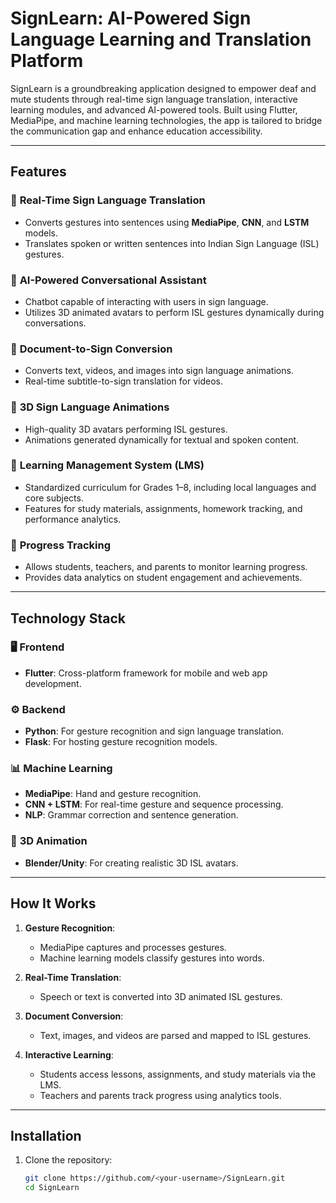 # **SignLearn: AI-Powered Sign Language Learning and Translation Platform**  

SignLearn is a groundbreaking application designed to empower deaf and mute students through real-time sign language translation, interactive learning modules, and advanced AI-powered tools. Built using Flutter, MediaPipe, and machine learning technologies, the app is tailored to bridge the communication gap and enhance education accessibility.  

---

## **Features**  

### 🌟 **Real-Time Sign Language Translation**  
- Converts gestures into sentences using **MediaPipe**, **CNN**, and **LSTM** models.  
- Translates spoken or written sentences into Indian Sign Language (ISL) gestures.  

### 🌟 **AI-Powered Conversational Assistant**  
- Chatbot capable of interacting with users in sign language.  
- Utilizes 3D animated avatars to perform ISL gestures dynamically during conversations.  

### 🌟 **Document-to-Sign Conversion**  
- Converts text, videos, and images into sign language animations.  
- Real-time subtitle-to-sign translation for videos.  

### 🌟 **3D Sign Language Animations**  
- High-quality 3D avatars performing ISL gestures.  
- Animations generated dynamically for textual and spoken content.  

### 🌟 **Learning Management System (LMS)**  
- Standardized curriculum for Grades 1–8, including local languages and core subjects.  
- Features for study materials, assignments, homework tracking, and performance analytics.  

### 🌟 **Progress Tracking**  
- Allows students, teachers, and parents to monitor learning progress.  
- Provides data analytics on student engagement and achievements.  

---

## **Technology Stack**  

### 🖥 **Frontend**  
- **Flutter**: Cross-platform framework for mobile and web app development.  

### ⚙️ **Backend**  
- **Python**: For gesture recognition and sign language translation.  
- **Flask**: For hosting gesture recognition models.  

### 📊 **Machine Learning**  
- **MediaPipe**: Hand and gesture recognition.  
- **CNN + LSTM**: For real-time gesture and sequence processing.  
- **NLP**: Grammar correction and sentence generation.  

### 🎨 **3D Animation**  
- **Blender/Unity**: For creating realistic 3D ISL avatars.  

---

## **How It Works**  

1. **Gesture Recognition**:  
   - MediaPipe captures and processes gestures.  
   - Machine learning models classify gestures into words.  

2. **Real-Time Translation**:  
   - Speech or text is converted into 3D animated ISL gestures.  

3. **Document Conversion**:  
   - Text, images, and videos are parsed and mapped to ISL gestures.  

4. **Interactive Learning**:  
   - Students access lessons, assignments, and study materials via the LMS.  
   - Teachers and parents track progress using analytics tools.  

---

## **Installation**  

1. Clone the repository:  
   ```bash  
   git clone https://github.com/<your-username>/SignLearn.git  
   cd SignLearn  
